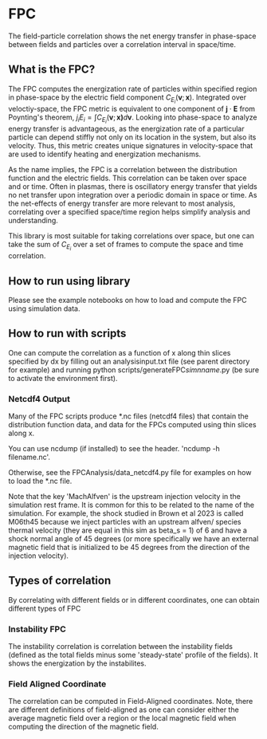 # FPC

The field-particle correlation shows the net energy transfer in phase-space between fields and particles over a correlation interval in space/time.

## What is the FPC?

The FPC computes the energization rate of particles within specified region in phase-space by the electric field component $C_{E_i}(\mathbf{v};\mathbf{x})$. Integrated over veloctiy-space, the FPC metric is equivalent to one component of $\mathbf{j} \cdot \mathbf{E}$ from Poynting's theorem, $j_i E_i = \int C_{E_i}(\mathbf{v};\mathbf{x)} d\mathbf{v}$. Looking into phase-space to analyze energy transfer is advantageous, as the energization rate of a particular particle can depend stiffly not only on its location in the system, but also its velocity. Thus, this metric creates unique signatures in velocity-space that are used to identify heating and energization mechanisms.

As the name implies, the FPC is a correlation between the distribution function and the electric fields. This correlation can be taken over space and or time. Often in plasmas, there is oscillatory energy transfer that yields no net transfer upon integration over a periodic domain in space or time. As the net-effects of energy transfer are more relevant to most analysis, correlating over a specified space/time region helps simplify analysis and understanding.

This library is most suitable for taking correlations over space, but one can take the sum of $C_{E_i}$ over a set of frames to compute the space and time correlation.

## How to run using library

Please see the example notebooks on how to load and compute the FPC using simulation data.

## How to run with scripts

One can compute the correlation as a function of x along thin slices specified by dx by filling out an analysisinput.txt file (see parent directory for example) and running python scripts/generateFPC*simnname*.py (be sure to activate the environment first).

### Netcdf4 Output

Many of the FPC scripts produce *.nc files (netcdf4 files) that  contain the distribution function data, and data for the FPCs computed using thin slices along x.

You can use ncdump (if installed) to see the header. 'ncdump -h filename.nc'.

Otherwise, see the FPCAnalysis/data_netcdf4.py file for examples on how to load the *.nc file.

Note that the key 'MachAlfven' is the upstream injection velocity in the simulation rest frame. It is common for this to be related to the name of the simulation. For example, the shock studied in Brown et al 2023 is called M06th45 because we inject particles with an upstream alfven/ species thermal velocity (they are equal in this sim as beta_s = 1) of 6 and have a shock normal angle of 45 degrees (or more specifically we have an external magnetic field that is initialized to be 45 degrees from the direction of the injection velocity).

## Types of correlation

By correlating with different fields or in different coordinates, one can obtain different types of FPC

### Instability FPC

The instability correlation is correlation between the instability fields (defined as the total fields minus some 'steady-state' profile of the fields). It shows the energization by the instabilites.

### Field Aligned Coordinate

The correlation can be computed in Field-Aligned coordinates. Note, there are different definitions of field-aligned as one can consider either the average magnetic field over a region or the local magnetic field when computing the direction of the magnetic field.




